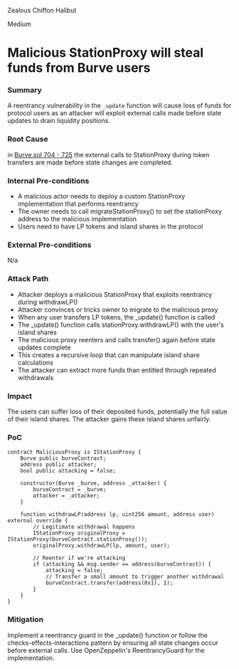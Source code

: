 Zealous Chiffon Halibut

Medium

# Malicious StationProxy will steal funds from Burve users

### Summary

A reentrancy vulnerability in the `_update` function will cause loss of funds for protocol users as an attacker will exploit external calls made before state updates to drain liquidity positions.

### Root Cause

in [Burve.sol 704 - 725](https://github.com/sherlock-audit/2025-04-burve/blob/main/Burve/src/single/Burve.sol#L704-L725) the external calls to StationProxy during token transfers are made before state changes are completed.

### Internal Pre-conditions

- A malicious actor needs to deploy a custom StationProxy implementation that performs reentrancy
- The owner needs to call migrateStationProxy() to set the stationProxy address to the malicious implementation
- Users need to have LP tokens and island shares in the protocol

### External Pre-conditions

N/a

### Attack Path

- Attacker deploys a malicious StationProxy that exploits reentrancy during withdrawLP()
- Attacker convinces or tricks owner to migrate to the malicious proxy
- When any user transfers LP tokens, the _update() function is called
- The _update() function calls stationProxy.withdrawLP() with the user's island shares
- The malicious proxy reenters and calls transfer() again before state updates complete
- This creates a recursive loop that can manipulate island share calculations
- The attacker can extract more funds than entitled through repeated withdrawals

### Impact

The users can suffer loss of their deposited funds, potentially the full value of their island shares. The attacker gains these island shares unfairly.

### PoC

```solidity
contract MaliciousProxy is IStationProxy {
    Burve public burveContract;
    address public attacker;
    bool public attacking = false;
    
    constructor(Burve _burve, address _attacker) {
        burveContract = _burve;
        attacker = _attacker;
    }
    
    function withdrawLP(address lp, uint256 amount, address user) external override {
        // Legitimate withdrawal happens
        IStationProxy originalProxy = IStationProxy(burveContract.stationProxy());
        originalProxy.withdrawLP(lp, amount, user);
        
        // Reenter if we're attacking
        if (attacking && msg.sender == address(burveContract)) {
            attacking = false;
            // Transfer a small amount to trigger another withdrawal
            burveContract.transfer(address(0x1), 1);
        }
    }
}

```

### Mitigation

Implement a reentrancy guard in the _update() function or follow the checks-effects-interactions pattern by ensuring all state changes occur before external calls. Use OpenZeppelin's ReentrancyGuard for the implementation.